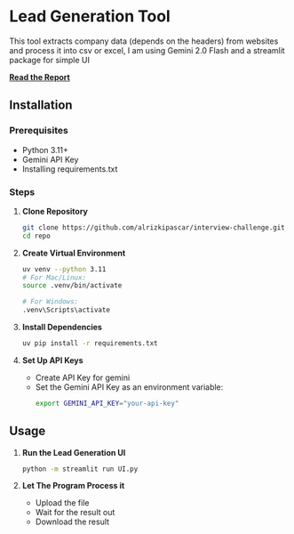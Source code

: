 # Lead Generation Tool

This tool extracts company data (depends on the headers) from websites and process it into csv or excel, I am using Gemini 2.0 Flash and a streamlit package for simple UI

**[Read the Report](report.md)**

## Installation

### Prerequisites

- Python 3.11+
- Gemini API Key
- Installing requirements.txt

### Steps

1. **Clone Repository**

   ```bash
   git clone https://github.com/alrizkipascar/interview-challenge.git
   cd repo
   ```

2. **Create Virtual Environment**

   ```bash
   uv venv --python 3.11
   # For Mac/Linux:
   source .venv/bin/activate

   # For Windows:
   .venv\Scripts\activate
   ```

3. **Install Dependencies**

   ```bash
   uv pip install -r requirements.txt
   ```

4. **Set Up API Keys**
   - Create API Key for gemini
   - Set the Gemini API Key as an environment variable:
     ```bash
     export GEMINI_API_KEY="your-api-key"
     ```

## Usage

1. **Run the Lead Generation UI**

   ```bash
   python -m streamlit run UI.py
   ```

2. **Let The Program Process it**
   - Upload the file
   - Wait for the result out
   - Download the result
